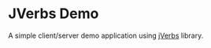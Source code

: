 # JVerbs Demo

A simple client/server demo application using [jVerbs](https://www-01.ibm.com/support/knowledgecenter/api/content/nl/en-us/SSYKE2_8.0.0/com.ibm.java.lnx.80.doc/diag/understanding/rdma_jverbs.html) library.
